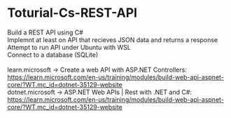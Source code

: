 # Toturial-Cs-REST-API
Build a REST API using C#                                                       <br/>
Implemnt at least on API that recieves JSON data and returns a response         <br/>
Attempt to run API under Ubuntu with WSL                                        <br/>
Connect to a database (SQLite)                                                  <br/><br/>
learn.microsoft -> Create a web API with ASP.NET Controllers:                                                                            
https://learn.microsoft.com/en-us/training/modules/build-web-api-aspnet-core/?WT.mc_id=dotnet-35129-website    <br/>
dotnet.microsoft -> ASP.NET Web APIs | Rest with .NET and C#:                                                  <br/>
https://learn.microsoft.com/en-us/training/modules/build-web-api-aspnet-core/?WT.mc_id=dotnet-35129-website    <br/>
